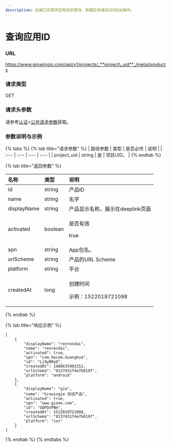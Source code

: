 ```yaml
---
description: 此接口仅提供应用ID的查询，新建应用请在GIO后台操作。
---
```


# 查询应用ID

### URL

https://www.growingio.com/api/v1/projects/_**project\_uid**_/meta/products

### 请求类型

GET

### 请求头参数

请参考[认证](../../authenticate/)&gt;[公共请求参数](../../authenticate/head-parameter.md)获取。

### 参数说明与示例

{% tabs %}
{% tab title="请求参数" %}
| 路径参数 | 类型 | 是否必传 | 说明 |
| :--- | :--- | :--- | :--- |
| project\_uid | string | 是 | 项目UID。 |
{% endtab %}

{% tab title="返回参数" %}
<table>
  <thead>
    <tr>
      <th style="text-align:left">&#x540D;&#x79F0;</th>
      <th style="text-align:left">&#x7C7B;&#x578B;</th>
      <th style="text-align:left">&#x8BF4;&#x660E;</th>
    </tr>
  </thead>
  <tbody>
    <tr>
      <td style="text-align:left">id</td>
      <td style="text-align:left">string</td>
      <td style="text-align:left">&#x4EA7;&#x54C1;ID</td>
    </tr>
    <tr>
      <td style="text-align:left">name</td>
      <td style="text-align:left">string</td>
      <td style="text-align:left">&#x540D;&#x5B57;</td>
    </tr>
    <tr>
      <td style="text-align:left">displayName</td>
      <td style="text-align:left">string</td>
      <td style="text-align:left">&#x4EA7;&#x54C1;&#x663E;&#x793A;&#x540D;&#x79F0;&#xFF0C;&#x5C55;&#x793A;&#x5728;deeplink&#x9875;&#x9762;</td>
    </tr>
    <tr>
      <td style="text-align:left">activated</td>
      <td style="text-align:left">boolean</td>
      <td style="text-align:left">
        <p>&#x662F;&#x5426;&#x6709;&#x6548;</p>
        <p>true</p>
      </td>
    </tr>
    <tr>
      <td style="text-align:left">spn</td>
      <td style="text-align:left">string</td>
      <td style="text-align:left">App&#x5305;&#x540D;&#x3002;</td>
    </tr>
    <tr>
      <td style="text-align:left">urlScheme</td>
      <td style="text-align:left">string</td>
      <td style="text-align:left">&#x4EA7;&#x54C1;&#x7684;URL Scheme</td>
    </tr>
    <tr>
      <td style="text-align:left">platform</td>
      <td style="text-align:left">string</td>
      <td style="text-align:left">&#x5E73;&#x53F0;</td>
    </tr>
    <tr>
      <td style="text-align:left">createdAt</td>
      <td style="text-align:left">long</td>
      <td style="text-align:left">
        <p>&#x521B;&#x5EFA;&#x65F6;&#x95F4;</p>
        <p>&#x793A;&#x4F8B;&#xFF1A;1522019721098</p>
      </td>
    </tr>
  </tbody>
</table>
{% endtab %}

{% tab title="响应示例" %}
```text
[
    {
        "displayName": "renrendai",
        "name": "renrendai",
        "activated": true,
        "spn": "com.hecom.Guanghua",
        "id": "Lj9yBRyD",
        "createdAt": 1480635903152,
        "urlSchema": "8137d31f4e7b819f",
        "platform": "android"
    },
    {
        "displayName": "gio",
        "name": "Growingio 测试产品",
        "activated": true,
        "spn": "www.gioee.com",
        "id": "GQPDxPNm",
        "createdAt": 1522019721098,
        "urlSchema": "8137d31f4e7b819f",
        "platform": "ios"
    }
]
```
{% endtab %}
{% endtabs %}

